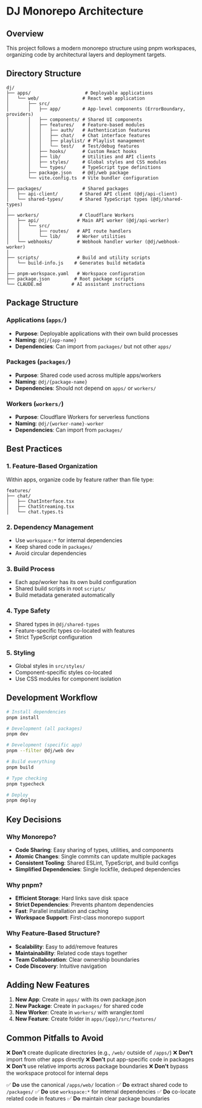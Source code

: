 # DJ Monorepo Architecture

## Overview

This project follows a modern monorepo structure using pnpm workspaces, organizing code by architectural layers and deployment targets.

## Directory Structure

```
dj/
├── apps/                    # Deployable applications
│   └── web/                # React web application
│       ├── src/
│       │   ├── app/        # App-level components (ErrorBoundary, providers)
│       │   ├── components/ # Shared UI components
│       │   ├── features/   # Feature-based modules
│       │   │   ├── auth/   # Authentication features
│       │   │   ├── chat/   # Chat interface features
│       │   │   ├── playlist/ # Playlist management
│       │   │   └── test/   # Test/debug features
│       │   ├── hooks/      # Custom React hooks
│       │   ├── lib/        # Utilities and API clients
│       │   ├── styles/     # Global styles and CSS modules
│       │   └── types/      # TypeScript type definitions
│       ├── package.json    # @dj/web package
│       └── vite.config.ts  # Vite bundler configuration
│
├── packages/               # Shared packages
│   ├── api-client/        # Shared API client (@dj/api-client)
│   └── shared-types/      # Shared TypeScript types (@dj/shared-types)
│
├── workers/               # Cloudflare Workers
│   ├── api/              # Main API worker (@dj/api-worker)
│   │   └── src/
│   │       ├── routes/   # API route handlers
│   │       └── lib/      # Worker utilities
│   └── webhooks/         # Webhook handler worker (@dj/webhook-worker)
│
├── scripts/              # Build and utility scripts
│   └── build-info.js    # Generates build metadata
│
├── pnpm-workspace.yaml   # Workspace configuration
├── package.json         # Root package scripts
└── CLAUDE.md           # AI assistant instructions
```

## Package Structure

### Applications (`apps/`)
- **Purpose**: Deployable applications with their own build processes
- **Naming**: `@dj/{app-name}`
- **Dependencies**: Can import from `packages/` but not other `apps/`

### Packages (`packages/`)
- **Purpose**: Shared code used across multiple apps/workers
- **Naming**: `@dj/{package-name}`
- **Dependencies**: Should not depend on `apps/` or `workers/`

### Workers (`workers/`)
- **Purpose**: Cloudflare Workers for serverless functions
- **Naming**: `@dj/{worker-name}-worker`
- **Dependencies**: Can import from `packages/`

## Best Practices

### 1. Feature-Based Organization
Within apps, organize code by feature rather than file type:
```
features/
├── chat/
│   ├── ChatInterface.tsx
│   ├── ChatStreaming.tsx
│   └── chat.types.ts
```

### 2. Dependency Management
- Use `workspace:*` for internal dependencies
- Keep shared code in `packages/`
- Avoid circular dependencies

### 3. Build Process
- Each app/worker has its own build configuration
- Shared build scripts in root `scripts/`
- Build metadata generated automatically

### 4. Type Safety
- Shared types in `@dj/shared-types`
- Feature-specific types co-located with features
- Strict TypeScript configuration

### 5. Styling
- Global styles in `src/styles/`
- Component-specific styles co-located
- Use CSS modules for component isolation

## Development Workflow

```bash
# Install dependencies
pnpm install

# Development (all packages)
pnpm dev

# Development (specific app)
pnpm --filter @dj/web dev

# Build everything
pnpm build

# Type checking
pnpm typecheck

# Deploy
pnpm deploy
```

## Key Decisions

### Why Monorepo?
- **Code Sharing**: Easy sharing of types, utilities, and components
- **Atomic Changes**: Single commits can update multiple packages
- **Consistent Tooling**: Shared ESLint, TypeScript, and build configs
- **Simplified Dependencies**: Single lockfile, deduped dependencies

### Why pnpm?
- **Efficient Storage**: Hard links save disk space
- **Strict Dependencies**: Prevents phantom dependencies
- **Fast**: Parallel installation and caching
- **Workspace Support**: First-class monorepo support

### Why Feature-Based Structure?
- **Scalability**: Easy to add/remove features
- **Maintainability**: Related code stays together
- **Team Collaboration**: Clear ownership boundaries
- **Code Discovery**: Intuitive navigation

## Adding New Features

1. **New App**: Create in `apps/` with its own package.json
2. **New Package**: Create in `packages/` for shared code
3. **New Worker**: Create in `workers/` with wrangler.toml
4. **New Feature**: Create folder in `apps/{app}/src/features/`

## Common Pitfalls to Avoid

❌ **Don't** create duplicate directories (e.g., `/web/` outside of `/apps/`)
❌ **Don't** import from other apps directly
❌ **Don't** put app-specific code in packages
❌ **Don't** use relative imports across package boundaries
❌ **Don't** bypass the workspace protocol for internal deps

✅ **Do** use the canonical `/apps/web/` location
✅ **Do** extract shared code to `/packages/`
✅ **Do** use `workspace:*` for internal dependencies
✅ **Do** co-locate related code in features
✅ **Do** maintain clear package boundaries